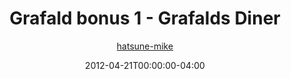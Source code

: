 ---
title: "Grafald bonus 1 - Grafalds Diner"
type: "image"
date: 2012-04-21T00:00:00-04:00
draft: false
categories: ["Grafald"]
image_path: "../img/2012/bonus_1.png"
alt_text: ""
author: "[hatsune-mike](https://cohost.org/hatsune-mike)"
---